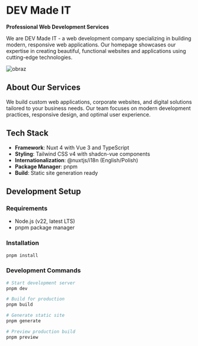 # DEV Made IT

**Professional Web Development Services**

We are DEV Made IT - a web development company specializing in building modern, responsive web applications. Our homepage showcases our expertise in creating beautiful, functional websites and applications using cutting-edge technologies.

![obraz](https://github.com/user-attachments/assets/1bd198cb-2263-4ae2-ad45-546ae5b05dec)

## About Our Services

We build custom web applications, corporate websites, and digital solutions tailored to your business needs. Our team focuses on modern development practices, responsive design, and optimal user experience.

## Tech Stack

- **Framework**: Nuxt 4 with Vue 3 and TypeScript
- **Styling**: Tailwind CSS v4 with shadcn-vue components
- **Internationalization**: @nuxtjs/i18n (English/Polish)
- **Package Manager**: pnpm
- **Build**: Static site generation ready

## Development Setup

### Requirements
- Node.js (v22, latest LTS)
- pnpm package manager

### Installation

```sh
pnpm install
```

### Development Commands

```sh
# Start development server
pnpm dev

# Build for production
pnpm build

# Generate static site
pnpm generate

# Preview production build
pnpm preview
```
